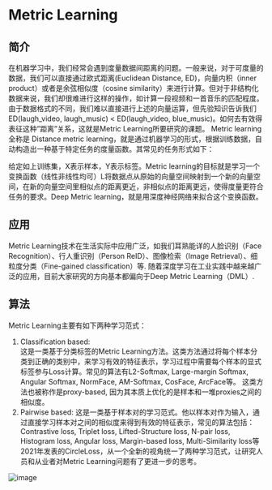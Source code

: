# Metric Learning

## 简介
   在机器学习中，我们经常会遇到度量数据间距离的问题。一般来说，对于可度量的数据，我们可以直接通过欧式距离(Euclidean Distance, ED)，向量内积（inner product）或者是余弦相似度（cosine similarity）来进行计算。但对于非结构化数据来说，我们却很难进行这样的操作，如计算一段视频和一首音乐的匹配程度。由于数据格式的不同，我们难以直接进行上述的向量运算，但先验知识告诉我们ED(laugh_video, laugh_music) < ED(laugh_video, blue_music)。如何去有效得表征这种”距离”关系，这就是Metric Learning所要研究的课题。
Metric learning全称是 Distance metric learning，就是通过机器学习的形式，根据训练数据，自动构造出一种基于特定任务的度量函数。其常见的任务形式如下：
 
给定如上训练集，X表示样本，Y表示标签。Metric learning的目标就是学习一个变换函数（线性非线性均可）L将数据点从原始的向量空间映射到一个新的向量空间，在新的向量空间里相似点的距离更近，非相似点的距离更远，使得度量更符合任务的要求。Deep Metric learning，就是用深度神经网络来拟合这个变换函数。

## 应用
   Metric Learning技术在生活实际中应用广泛，如我们耳熟能详的人脸识别（Face Recognition）、行人重识别（Person ReID）、图像检索（Image Retrieval）、细粒度分类（Fine-gained classification）等.  随着深度学习在工业实践中越来越广泛的应用，目前大家研究的方向基本都偏向于Deep Metric Learning（DML）.  

## 算法
   Metric Learning主要有如下两种学习范式：
1.	Classification based:  
这是一类基于分类标签的Metric Learning方法。这类方法通过将每个样本分类到正确的类别中，来学习有效的特征表示，学习过程中需要每个样本的显式标签参与Loss计算。常见的算法有L2-Softmax, Large-margin Softmax, Angular Softmax, NormFace, AM-Softmax, CosFace, ArcFace等。 这类方法也被称作是proxy-based, 因为其本质上优化的是样本和一堆proxies之间的相似度。
2.	Pairwise based: 
这是一类基于样本对的学习范式。他以样本对作为输入，通过直接学习样本对之间的相似度来得到有效的特征表示，常见的算法包括：Contrastive loss, Triplet loss, Lifted-Structure loss, N-pair loss, Histogram loss, Angular loss, Margin-based loss, Multi-Similarity loss等
2021年发表的CircleLoss，从一个全新的视角统一了两种学习范式，让研究人员和从业者对Metric Learning问题有了更进一步的思考。


![image](https://user-images.githubusercontent.com/17264083/130568111-e6e889e1-b9d4-477b-bbad-f03da76f388d.png)
